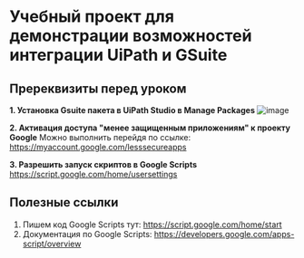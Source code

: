 # Учебный проект для демонстрации возможностей интеграции UiPath и GSuite

## Пререквизиты перед уроком
__1. Установка Gsuite пакета в UiPath Studio в Manage Packages__
![image](https://user-images.githubusercontent.com/83003458/129745543-ce67db36-1c5a-4ab3-b178-1b9880f8cd2b.png)

__2. Активация доступа "менее защищенным приложениям" к проекту Google__
Можно выполнить перейдя по ссылке: https://myaccount.google.com/lesssecureapps

__3. Разрешить запуск скриптов в Google Scripts__
https://script.google.com/home/usersettings

## Полезные ссылки
1. Пишем код Google Scripts тут: https://script.google.com/home/start
2. Документация по Google Scripts: https://developers.google.com/apps-script/overview





